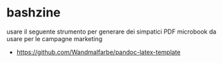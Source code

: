 # bashzine

usare il seguente strumento per generare dei simpatici PDF microbook da usare per le campagne marketing

- https://github.com/Wandmalfarbe/pandoc-latex-template
